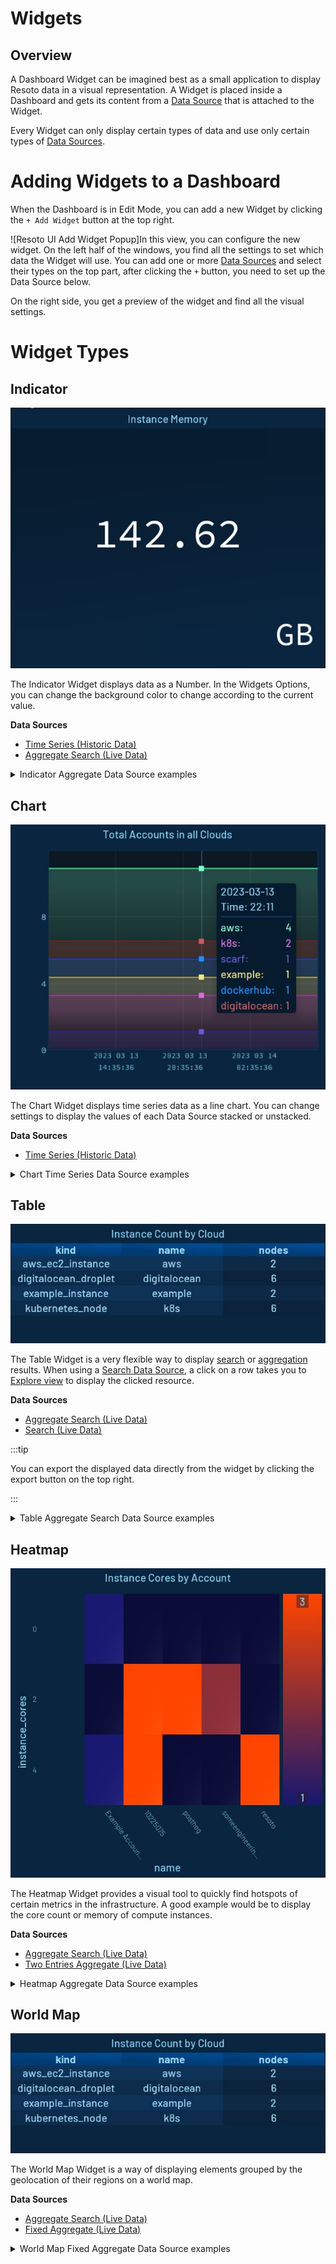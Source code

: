 # Widgets

## Overview

A Dashboard Widget can be imagined best as a small application to display Resoto data in a visual representation. A Widget is placed inside a Dashboard and gets its content from a [Data Source](../data-sources/index.md) that is attached to the Widget.

Every Widget can only display certain types of data and use only certain types of [Data Sources](../data-sources/index.md).

# Adding Widgets to a Dashboard

When the Dashboard is in Edit Mode, you can add a new Widget by clicking the `+ Add Widget` button at the top right.

![Resoto UI Add Widget Popup]In this view, you can configure the new widget. On the left half of the windows, you find all the settings to set which data the Widget will use. You can add one or more [Data Sources](../data-sources/index.md) and select their types on the top part, after clicking the `+` button, you need to set up the Data Source below.

On the right side, you get a preview of the widget and find all the visual settings.

# Widget Types

## Indicator

![Resoto UI Indicator Widget](./img/resoto-ui-widgets-indicator.jpg)

The Indicator Widget displays data as a Number. In the Widgets Options, you can change the background color to change according to the current value.

**Data Sources**

- [Time Series (Historic Data)](../data-sources/index.md#time-series)
- [Aggregate Search (Live Data)](../data-sources/index.md#aggregate-search)

<details>
<summary>Indicator Aggregate Data Source examples</summary>
<div>

- Monthly Volume Cost estimation
  ```
  aggregate(sum(/ancestors.volume_type.reported.ondemand_cost) as volumes_monthly_cost_estimate): is(volume)
  ```
- Total Instance memory across all clouds
  ```
  aggregate(sum(instance_memory  * 1024 * 1024 * 1024) as instances_memory): is(instance)
  ```
- Total Instances across all clouds
  ```
  aggregate(sum(1) as instances_total): is(instance)
  ```
- The Number of volumes that are available and have are older than 2 hours.
  ```
  aggregate(sum(1) as volumes_total): is(volume) and volume_status = available and age > 2h
  ```

</div>
</details>

## Chart

![Resoto UI Chart Widget](./img/resoto-ui-widgets-chart.jpg)

The Chart Widget displays time series data as a line chart. You can change settings to display the values of each Data Source stacked or unstacked.

**Data Sources**

- [Time Series (Historic Data)](../data-sources/index.md#time-series)

<details>
<summary>Chart Time Series Data Source examples</summary>
<div>

- Total Accounts across all clouds
  ```
  sum(resoto_accounts_total{$dashboard_filters})
  ```
- Accounts per cloud
  ```
  resoto_accounts_total{$dashboard_filters}
  ```

</div>
</details>

## Table

![Resoto UI Table Widget](./img/resoto-ui-widgets-table.jpg)

The Table Widget is a very flexible way to display [search](../../../../reference/cli/search-commands/) or [aggregation](../../../../reference/cli/search-commands/aggregate.md) results. When using a [Search Data Source](../data-sources/index.md#search), a click on a row takes you to [Explore view](../../explore.md) to display the clicked resource.

**Data Sources**

- [Aggregate Search (Live Data)](../data-sources/index.md#aggregate-search)
- [Search (Live Data)](../data-sources/index.md#search)

:::tip

You can export the displayed data directly from the widget by clicking the export button on the top right.

:::

<details>
<summary>Table Aggregate Search Data Source examples</summary>
<div>

- Instances per kind and cloud
  ```
  aggregate(kind, /ancestors.cloud.reported.name: sum(1) as nodes): is(instance)
  ```
- Instances per type and account
  ```
  aggregate(instance_type, /ancestors.account.reported.name: sum(1) as instances): is(instance)
  ```

</div>
</details>

## Heatmap

![Resoto UI Heatmap Widget](./img/resoto-ui-widgets-heatmap.jpg)

The Heatmap Widget provides a visual tool to quickly find hotspots of certain metrics in the infrastructure. A good example would be to display the core count or memory of compute instances.

**Data Sources**

- [Aggregate Search (Live Data)](../data-sources/index.md#aggregate-search)
- [Two Entries Aggregate (Live Data)](../data-sources/index.md#two-entries-aggregate)

<details>
<summary>Heatmap Aggregate Data Source examples</summary>
<div>

- Instances per type and account
  ```
  aggregate(instance_type, /ancestors.account.reported.name: sum(1) as instances): is(instance)
  ```
- Instance number per account and instance type
  ```
  aggregate(/ancestors.account.reported.name as account_name, instance_type as type: sum(1) as instances) : is(instance)
  ```

</div>
</details>

## World Map

![Resoto UI World Map Widget](./img/resoto-ui-widgets-table.jpg)

The World Map Widget is a way of displaying elements grouped by the geolocation of their regions on a world map.

**Data Sources**

- [Aggregate Search (Live Data)](../data-sources/index.md#aggregate-search)
- [Fixed Aggregate (Live Data)](../data-sources/index.md#fixed-aggregate)

<details>
<summary>World Map Fixed Aggregate Data Source examples</summary>
<div>

- Instances number per region and cloud
  ```
  aggregate(/ancestors.cloud.reported.name as cloud, /ancestors.region.reported.name as region: sum(1) as instances) : is(instance)
  ```

</div>
</details>
